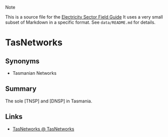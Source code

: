 > [!NOTE] 
> This is a source file for the [Electricity Sector Field Guide](https://grahamlea.github.io/Electricity-Sector-Field-Guide/)
> It uses a very small subset of Markdown in a specific format.
> See `data/README.md` for details.

# TasNetworks

## Synonyms
- Tasmanian Networks


## Summary

The sole [TNSP] and [DNSP] in Tasmania.


## Links
- [TasNetworks @ TasNetworks](https://www.tasnetworks.com.au/)

